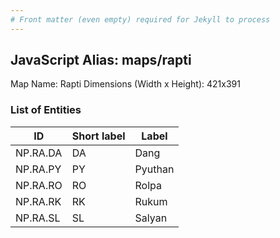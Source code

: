 ```yaml
---
# Front matter (even empty) required for Jekyll to process
---
```


## JavaScript Alias: maps/rapti

Map Name: Rapti
Dimensions (Width x Height): 421x391






### List of Entities

ID | Short label | Label
---|---|---|
NP.RA.DA|DA|Dang
NP.RA.PY|PY|Pyuthan
NP.RA.RO|RO|Rolpa
NP.RA.RK|RK|Rukum
NP.RA.SL|SL|Salyan